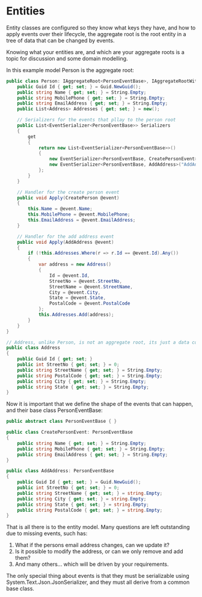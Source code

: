 # Entities

Entity classes are configured so they know what keys they have, and how to apply events over their lifecycle, the aggregate root is the root entity in a tree of data that can be changed by events.

Knowing what your entities are, and which are your aggregate roots is a topic for discussion and some domain modelling.

In this example model Person is the aggregate root:

``` c#
public class Person: IAggregateRoot<PersonEventBase>, IAggregateRootWithGuidKey {
    public Guid Id { get; set; } = Guid.NewGuid();
    public string Name { get; set; } = String.Empty;
    public string MobilePhone { get; set; } = String.Empty;
    public string EmailAddress { get; set; } = String.Empty;
    public List<Address> Addresses { get; set; } = new();

    // Serializers for the events that pllay to the person root
    public List<EventSerializer<PersonEventBase>> Serializers
    {
        get
        {
            return new List<EventSerializer<PersonEventBase>>()
            {
                new EventSerializer<PersonEventBase, CreatePersonEvent>("CreatePerson"),
                new EventSerializer<PersonEventBase, AddAddress>("AddAddress"),
            };
        }
    }

    // Handler for the create person event
    public void Apply(CreatePerson @event)
    {
        this.Name = @event.Name;
        this.MobilePhone = @event.MobilePhone;
        this.EmailAddress = @event.EmailAddress;
    }

    // Handler for the add address event
    public void Apply(AddAddress @event)
    {
        if (!this.Addresses.Where(r => r.Id == @event.Id).Any())
        {
            var address = new Address()
            {
                Id = @event.Id,
                StreetNo = @event.StreetNo,
                StreetName = @event.StreetName,
                City = @event.City,
                State = @event.State,
                PostalCode = @event.PostalCode
            };
            this.Addresses.Add(address);
        }
    }
}

// Address, unlike Person, is not an aggregate root, its just a data container.
public class Address
{
    public Guid Id { get; set; }
    public int StreetNo { get; set; } = 0;
    public string StreetName { get; set; } = String.Empty;
    public string PostalCode { get; set; } = String.Empty;
    public string City { get; set; } = String.Empty;
    public string State { get; set; } = String.Empty;
}
```

Now it is important that we define the shape of the events that can happen, and their base class PersonEventBase:

``` c#
public abstract class PersonEventBase { }

public class CreatePersonEvent: PersonEventBase
{
    public string Name { get; set; } = String.Empty;
    public string MobilePhone { get; set; } = String.Empty;
    public string EmailAddress { get; set; } = String.Empty;
}

public class AddAddress: PersonEventBase
{
    public Guid Id { get; set; } = Guid.NewGuid();
    public int StreetNo { get; set; } = 0;
    public string StreetName { get; set; } = string.Empty;
    public string City { get; set; } = string.Empty;
    public string State { get; set; } = string.Empty;
    public string PostalCode { get; set; } = string.Empty;
}
```

That is all there is to the entity model.  Many questions are left outstanding due to missing events, such has:
1. What if the persons email address changes, can we update it?
2. Is it possible to modify the address, or can we only remove and add them?
3. And many others... which will be driven by your requirements.

The only special thing about events is that they must be serializable using System.Text.Json.JsonSerializer, and they must all derive from a common base class.
